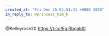 ```yaml
---
created_at: "Fri Dec 25 02:51:31 +0000 2020"
in_reply_to: @princess_kim_k
---
```


@Kelleyrose20 https://t.co/EgiRbqald0